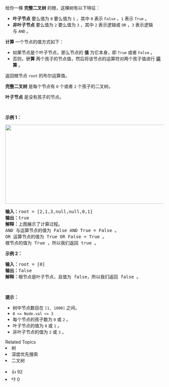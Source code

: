 <p>给你一棵 <strong>完整二叉树</strong>&nbsp;的根，这棵树有以下特征：</p>

<ul> 
 <li><strong>叶子节点</strong>&nbsp;要么值为&nbsp;<code>0</code>&nbsp;要么值为&nbsp;<code>1</code>&nbsp;，其中&nbsp;<code>0</code> 表示&nbsp;<code>False</code>&nbsp;，<code>1</code> 表示&nbsp;<code>True</code>&nbsp;。</li> 
 <li><strong>非叶子节点 </strong>要么值为 <code>2</code>&nbsp;要么值为 <code>3</code>&nbsp;，其中&nbsp;<code>2</code>&nbsp;表示逻辑或&nbsp;<code>OR</code> ，<code>3</code>&nbsp;表示逻辑与&nbsp;<code>AND</code>&nbsp;。</li> 
</ul>

<p><strong>计算</strong>&nbsp;一个节点的值方式如下：</p>

<ul> 
 <li>如果节点是个叶子节点，那么节点的 <strong>值</strong>&nbsp;为它本身，即&nbsp;<code>True</code>&nbsp;或者&nbsp;<code>False</code>&nbsp;。</li> 
 <li>否则，<strong>计算</strong>&nbsp;两个孩子的节点值，然后将该节点的运算符对两个孩子值进行 <strong>运算</strong>&nbsp;。</li> 
</ul>

<p>返回根节点<em>&nbsp;</em><code>root</code>&nbsp;的布尔运算值。</p>

<p><strong>完整二叉树</strong>&nbsp;是每个节点有 <code>0</code>&nbsp;个或者 <code>2</code>&nbsp;个孩子的二叉树。</p>

<p><strong>叶子节点</strong>&nbsp;是没有孩子的节点。</p>

<p>&nbsp;</p>

<p><strong>示例 1：</strong></p>

<p><img alt="" src="https://assets.leetcode.com/uploads/2022/05/16/example1drawio1.png" style="width: 700px; height: 252px;" /></p>

<pre><b>输入：</b>root = [2,1,3,null,null,0,1]
<b>输出：</b>true
<b>解释：</b>上图展示了计算过程。
AND 与运算节点的值为 False AND True = False 。
OR 运算节点的值为 True OR False = True 。
根节点的值为 True ，所以我们返回 true 。</pre>

<p><strong>示例 2：</strong></p>

<pre><b>输入：</b>root = [0]
<b>输出：</b>false
<b>解释：</b>根节点是叶子节点，且值为 false，所以我们返回 false 。
</pre>

<p>&nbsp;</p>

<p><strong>提示：</strong></p>

<ul> 
 <li>树中节点数目在&nbsp;<code>[1, 1000]</code>&nbsp;之间。</li> 
 <li><code>0 &lt;= Node.val &lt;= 3</code></li> 
 <li>每个节点的孩子数为&nbsp;<code>0</code> 或&nbsp;<code>2</code>&nbsp;。</li> 
 <li>叶子节点的值为&nbsp;<code>0</code>&nbsp;或&nbsp;<code>1</code>&nbsp;。</li> 
 <li>非叶子节点的值为&nbsp;<code>2</code>&nbsp;或&nbsp;<code>3</code> 。</li> 
</ul>

<div><div>Related Topics</div><div><li>树</li><li>深度优先搜索</li><li>二叉树</li></div></div><br><div><li>👍 92</li><li>👎 0</li></div>